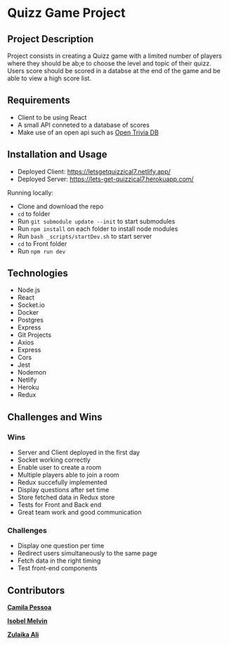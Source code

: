# Quizz Game Project

## Project Description

Project consists in creating a Quizz game with a limited number of players where they should be ab;e to choose the level and topic of their quizz. Users score should be scored in a databse at the end of the game and be able to view a high score list.

## Requirements

- Client to be using React
- A small API conneted to a database of scores
- Make use of an open api such as [Open Trivia DB](https://opentdb.com/api_config.php)

## Installation and Usage

- Deployed Client: https://letsgetquizzical7.netlify.app/
- Deployed Server: https://lets-get-quizzical7.herokuapp.com/

Running locally:

- Clone and download the repo
- `cd` to folder
- Run `git submodule update --init` to start submodules
- Run `npm install` on each folder to install node modules
- Run `bash _scripts/startDev.sh` to start server
- `cd` to Front folder
- Run `npm run dev`

## Technologies

- Node.js
- React
- Socket.io
- Docker
- Postgres
- Express
- Git Projects
- Axios
- Express
- Cors
- Jest
- Nodemon
- Netlify
- Heroku
- Redux

## Challenges and Wins

### Wins

- Server and Client deployed in the first day
- Socket working correctly
- Enable user to create a room
- Multiple players able to join a room
- Redux succefully implemented
- Display questions after set time
- Store fetched data in Redux store
- Tests for Front and Back end
- Great team work and good communication

### Challenges

- Display one question per time
- Redirect users simultaneously to the same page
- Fetch data in the right timing
- Test front-end components


## Contributors

**[Camila Pessoa](https://github.com/Nevashka)**

**[Isobel Melvin](https://github.com/Littlerou)**

**[Zulaika Ali](https://github.com/zlka)**
